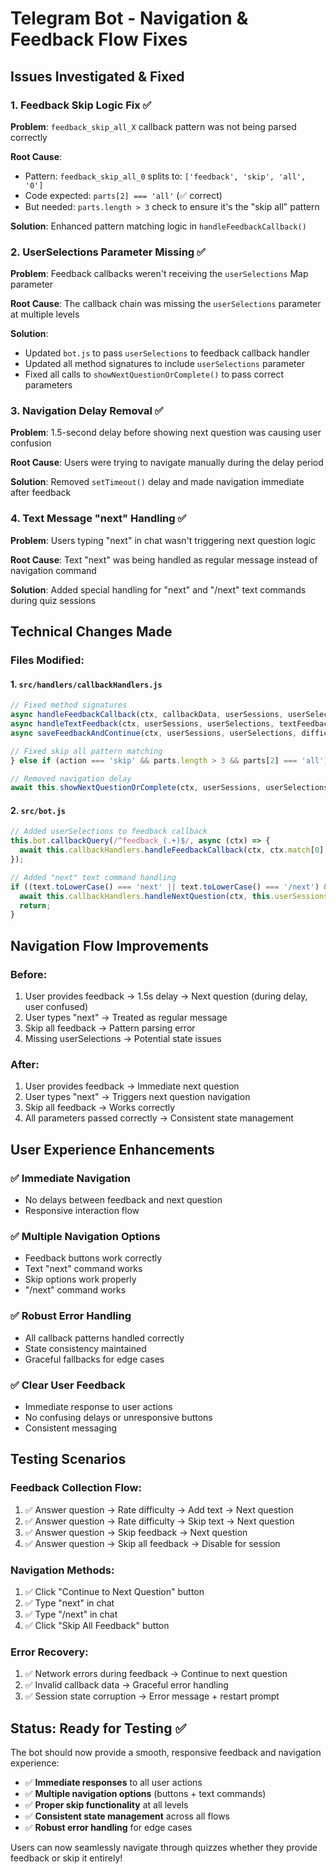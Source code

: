 # Telegram Bot - Navigation & Feedback Flow Fixes

## Issues Investigated & Fixed

### 1. **Feedback Skip Logic Fix** ✅
**Problem**: `feedback_skip_all_X` callback pattern was not being parsed correctly

**Root Cause**: 
- Pattern: `feedback_skip_all_0` splits to: `['feedback', 'skip', 'all', '0']`
- Code expected: `parts[2] === 'all'` (✅ correct)
- But needed: `parts.length > 3` check to ensure it's the "skip all" pattern

**Solution**: Enhanced pattern matching logic in `handleFeedbackCallback()`

### 2. **UserSelections Parameter Missing** ✅
**Problem**: Feedback callbacks weren't receiving the `userSelections` Map parameter

**Root Cause**: The callback chain was missing the `userSelections` parameter at multiple levels

**Solution**: 
- Updated `bot.js` to pass `userSelections` to feedback callback handler
- Updated all method signatures to include `userSelections` parameter
- Fixed all calls to `showNextQuestionOrComplete()` to pass correct parameters

### 3. **Navigation Delay Removal** ✅  
**Problem**: 1.5-second delay before showing next question was causing user confusion

**Root Cause**: Users were trying to navigate manually during the delay period

**Solution**: Removed `setTimeout()` delay and made navigation immediate after feedback

### 4. **Text Message "next" Handling** ✅
**Problem**: Users typing "next" in chat wasn't triggering next question logic

**Root Cause**: Text "next" was being handled as regular message instead of navigation command

**Solution**: Added special handling for "next" and "/next" text commands during quiz sessions

## Technical Changes Made

### Files Modified:

#### 1. **`src/handlers/callbackHandlers.js`**
```javascript
// Fixed method signatures
async handleFeedbackCallback(ctx, callbackData, userSessions, userSelections)
async handleTextFeedback(ctx, userSessions, userSelections, textFeedback) 
async saveFeedbackAndContinue(ctx, userSessions, userSelections, difficultyRating, textFeedback)

// Fixed skip all pattern matching
} else if (action === 'skip' && parts.length > 3 && parts[2] === 'all') {

// Removed navigation delay
await this.showNextQuestionOrComplete(ctx, userSessions, userSelections);
```

#### 2. **`src/bot.js`**
```javascript
// Added userSelections to feedback callback
this.bot.callbackQuery(/^feedback_(.+)$/, async (ctx) => {
  await this.callbackHandlers.handleFeedbackCallback(ctx, ctx.match[0], this.userSessions, this.userSelections);
});

// Added "next" text command handling
if ((text.toLowerCase() === 'next' || text.toLowerCase() === '/next') && session && session.questions) {
  await this.callbackHandlers.handleNextQuestion(ctx, this.userSessions, this.userSelections);
  return;
}
```

## Navigation Flow Improvements

### Before:
1. User provides feedback → 1.5s delay → Next question (during delay, user confused)
2. User types "next" → Treated as regular message
3. Skip all feedback → Pattern parsing error
4. Missing userSelections → Potential state issues

### After:
1. User provides feedback → Immediate next question
2. User types "next" → Triggers next question navigation  
3. Skip all feedback → Works correctly
4. All parameters passed correctly → Consistent state management

## User Experience Enhancements

### ✅ **Immediate Navigation**
- No delays between feedback and next question
- Responsive interaction flow

### ✅ **Multiple Navigation Options**
- Feedback buttons work correctly
- Text "next" command works
- Skip options work properly
- "/next" command works

### ✅ **Robust Error Handling**
- All callback patterns handled correctly
- State consistency maintained
- Graceful fallbacks for edge cases

### ✅ **Clear User Feedback**
- Immediate response to user actions
- No confusing delays or unresponsive buttons
- Consistent messaging

## Testing Scenarios

### Feedback Collection Flow:
1. ✅ Answer question → Rate difficulty → Add text → Next question
2. ✅ Answer question → Rate difficulty → Skip text → Next question  
3. ✅ Answer question → Skip feedback → Next question
4. ✅ Answer question → Skip all feedback → Disable for session

### Navigation Methods:
1. ✅ Click "Continue to Next Question" button
2. ✅ Type "next" in chat
3. ✅ Type "/next" in chat
4. ✅ Click "Skip All Feedback" button

### Error Recovery:
1. ✅ Network errors during feedback → Continue to next question
2. ✅ Invalid callback data → Graceful error handling
3. ✅ Session state corruption → Error message + restart prompt

## Status: Ready for Testing ✅

The bot should now provide a smooth, responsive feedback and navigation experience:

- ✅ **Immediate responses** to all user actions
- ✅ **Multiple navigation options** (buttons + text commands)
- ✅ **Proper skip functionality** at all levels
- ✅ **Consistent state management** across all flows
- ✅ **Robust error handling** for edge cases

Users can now seamlessly navigate through quizzes whether they provide feedback or skip it entirely!
